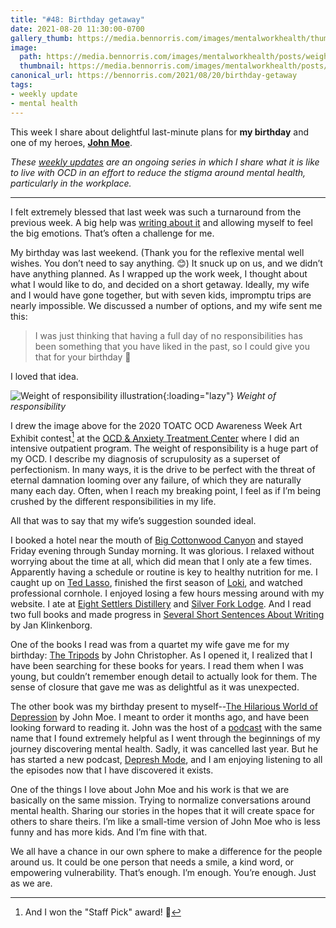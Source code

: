 ```yaml
---
title: "#48: Birthday getaway"
date: 2021-08-20 11:30:00-0700
gallery_thumb: https://media.bennorris.com/images/mentalworkhealth/thumbs/weight-of-responsibility.jpg
image: 
  path: https://media.bennorris.com/images/mentalworkhealth/posts/weight-of-responsibility.jpg
  thumbnail: https://media.bennorris.com/images/mentalworkhealth/posts/thumbnails/weight-of-responsibility.jpg
canonical_url: https://bennorris.com/2021/08/20/birthday-getaway
tags:           
- weekly update
- mental health
---
```


This week I share about delightful last-minute plans for **my birthday** and one of my heroes, **[John Moe](https://www.johnmoe.website/)**.

_These [weekly updates](https://bennorris.com/tags/weekly-update/) are an ongoing series in which I share what it is like to live with OCD in an effort to reduce the stigma around mental health, particularly in the workplace._

***

I felt extremely blessed that last week was such a turnaround from the previous week. A big help was [writing about it](https://bennorris.com/2021/08/12/angrily-pounding-metal/) and allowing myself to feel the big emotions. That’s often a challenge for me.

My birthday was last weekend. (Thank you for the reflexive mental well wishes. You don’t need to say anything. 😊) It snuck up on us, and we didn’t have anything planned. As I wrapped up the work week, I thought about what I would like to do, and decided on a short getaway. Ideally, my wife and I would have gone together, but with seven kids, impromptu trips are nearly impossible. We discussed a number of options, and my wife sent me this:

> I was just thinking that having a full day of no responsibilities has been something that you have liked in the past, so I could give you that for your birthday
> 🥰

I loved that idea.

![Weight of responsibility illustration](https://media.bennorris.com/images/mentalworkhealth/weight-of-responsibility.jpg){:loading="lazy"}
_Weight of responsibility_

I drew the image above for the 2020 TOATC OCD Awareness Week Art Exhibit contest[^1] at the [OCD & Anxiety Treatment Center](https://www.theocdandanxietytreatmentcenter.com/) where I did an intensive outpatient program. The weight of responsibility is a huge part of my OCD. I describe my diagnosis of scrupulosity as a superset of perfectionism. In many ways, it is the drive to be perfect with the threat of eternal damnation looming over any failure, of which they are naturally many each day. Often, when I reach my breaking point, I feel as if I’m being crushed by the different responsibilities in my life.

All that was to say that my wife’s suggestion sounded ideal.

I booked a hotel near the mouth of [Big Cottonwood Canyon](https://en.wikipedia.org/wiki/Big_Cottonwood_Canyon) and stayed Friday evening through Sunday morning. It was glorious. I relaxed without worrying about the time at all, which did mean that I only ate a few times. Apparently having a schedule or routine is key to healthy nutrition for me. I caught up on [Ted Lasso](https://en.wikipedia.org/wiki/Ted_Lasso), finished the first season of [Loki](https://en.wikipedia.org/wiki/Loki_(TV_series)), and watched professional cornhole. I enjoyed losing a few hours messing around with my website. I ate at [Eight Settlers Distillery](https://eightsettlersdistillery.com/) and [Silver Fork Lodge](https://www.silverforklodge.com/). And I read two full books and made progress in [Several Short Sentences About Writing](https://amzn.to/3BOaedV) by Jan Klinkenborg.

One of the books I read was from a quartet my wife gave me for my birthday: [The Tripods](https://amzn.to/2XJ6wTr) by John Christopher. As I opened it, I realized that I have been searching for these books for years. I read them when I was young, but couldn’t remember enough detail to actually look for them. The sense of closure that gave me was as delightful as it was unexpected.

The other book was my birthday present to myself--[The Hilarious World of Depression](https://amzn.to/3sCZQ4K) by John Moe. I meant to order it months ago, and have been looking forward to reading it. John was the host of a [podcast](https://www.hilariousworld.org/) with the same name that I found extremely helpful as I went through the beginnings of my journey discovering mental health. Sadly, it was cancelled last year. But he has started a new podcast, [Depresh Mode](https://maximumfun.org/podcasts/depresh-mode/), and I am enjoying listening to all the episodes now that I have discovered it exists.

One of the things I love about John Moe and his work is that we are basically on the same mission. Trying to normalize conversations around mental health. Sharing our stories in the hopes that it will create space for others to share theirs. I’m like a small-time version of John Moe who is less funny and has more kids. And I’m fine with that.

We all have a chance in our own sphere to make a difference for the people around us. It could be one person that needs a smile, a kind word, or empowering vulnerability. That’s enough. I’m enough. You’re enough. Just as we are.



[^1]: And I won the "Staff Pick" award! 🥳